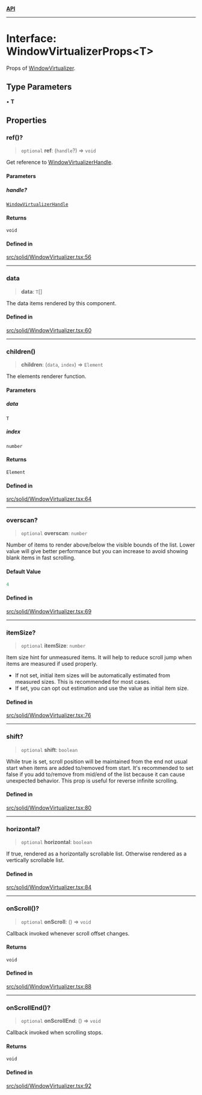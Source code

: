 [**API**](../../API.md)

***

# Interface: WindowVirtualizerProps\<T\>

Props of [WindowVirtualizer](../functions/WindowVirtualizer.md).

## Type Parameters

• **T**

## Properties

### ref()?

> `optional` **ref**: (`handle`?) => `void`

Get reference to [WindowVirtualizerHandle](WindowVirtualizerHandle.md).

#### Parameters

##### handle?

[`WindowVirtualizerHandle`](WindowVirtualizerHandle.md)

#### Returns

`void`

#### Defined in

[src/solid/WindowVirtualizer.tsx:56](https://github.com/inokawa/virtua/blob/07a9bf9ed8118e1336c76ca2d56bbd6662d2b6ba/src/solid/WindowVirtualizer.tsx#L56)

***

### data

> **data**: `T`[]

The data items rendered by this component.

#### Defined in

[src/solid/WindowVirtualizer.tsx:60](https://github.com/inokawa/virtua/blob/07a9bf9ed8118e1336c76ca2d56bbd6662d2b6ba/src/solid/WindowVirtualizer.tsx#L60)

***

### children()

> **children**: (`data`, `index`) => `Element`

The elements renderer function.

#### Parameters

##### data

`T`

##### index

`number`

#### Returns

`Element`

#### Defined in

[src/solid/WindowVirtualizer.tsx:64](https://github.com/inokawa/virtua/blob/07a9bf9ed8118e1336c76ca2d56bbd6662d2b6ba/src/solid/WindowVirtualizer.tsx#L64)

***

### overscan?

> `optional` **overscan**: `number`

Number of items to render above/below the visible bounds of the list. Lower value will give better performance but you can increase to avoid showing blank items in fast scrolling.

#### Default Value

```ts
4
```

#### Defined in

[src/solid/WindowVirtualizer.tsx:69](https://github.com/inokawa/virtua/blob/07a9bf9ed8118e1336c76ca2d56bbd6662d2b6ba/src/solid/WindowVirtualizer.tsx#L69)

***

### itemSize?

> `optional` **itemSize**: `number`

Item size hint for unmeasured items. It will help to reduce scroll jump when items are measured if used properly.

- If not set, initial item sizes will be automatically estimated from measured sizes. This is recommended for most cases.
- If set, you can opt out estimation and use the value as initial item size.

#### Defined in

[src/solid/WindowVirtualizer.tsx:76](https://github.com/inokawa/virtua/blob/07a9bf9ed8118e1336c76ca2d56bbd6662d2b6ba/src/solid/WindowVirtualizer.tsx#L76)

***

### shift?

> `optional` **shift**: `boolean`

While true is set, scroll position will be maintained from the end not usual start when items are added to/removed from start. It's recommended to set false if you add to/remove from mid/end of the list because it can cause unexpected behavior. This prop is useful for reverse infinite scrolling.

#### Defined in

[src/solid/WindowVirtualizer.tsx:80](https://github.com/inokawa/virtua/blob/07a9bf9ed8118e1336c76ca2d56bbd6662d2b6ba/src/solid/WindowVirtualizer.tsx#L80)

***

### horizontal?

> `optional` **horizontal**: `boolean`

If true, rendered as a horizontally scrollable list. Otherwise rendered as a vertically scrollable list.

#### Defined in

[src/solid/WindowVirtualizer.tsx:84](https://github.com/inokawa/virtua/blob/07a9bf9ed8118e1336c76ca2d56bbd6662d2b6ba/src/solid/WindowVirtualizer.tsx#L84)

***

### onScroll()?

> `optional` **onScroll**: () => `void`

Callback invoked whenever scroll offset changes.

#### Returns

`void`

#### Defined in

[src/solid/WindowVirtualizer.tsx:88](https://github.com/inokawa/virtua/blob/07a9bf9ed8118e1336c76ca2d56bbd6662d2b6ba/src/solid/WindowVirtualizer.tsx#L88)

***

### onScrollEnd()?

> `optional` **onScrollEnd**: () => `void`

Callback invoked when scrolling stops.

#### Returns

`void`

#### Defined in

[src/solid/WindowVirtualizer.tsx:92](https://github.com/inokawa/virtua/blob/07a9bf9ed8118e1336c76ca2d56bbd6662d2b6ba/src/solid/WindowVirtualizer.tsx#L92)
